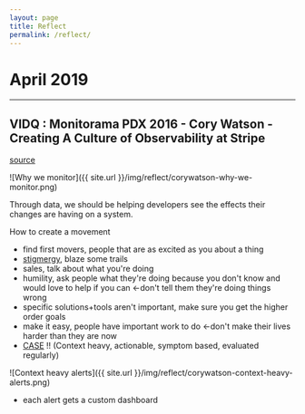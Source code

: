 ```yaml
---
layout: page
title: Reflect
permalink: /reflect/
---
```


# April 2019

----

## VIDQ : Monitorama PDX 2016 - Cory Watson - Creating A Culture of Observability at Stripe

[source](https://vimeo.com/173610034)

![Why we monitor]({{ site.url }}/img/reflect/corywatson-why-we-monitor.png)

Through data, we should be helping developers see the effects their changes are having on a system.

How to create a movement
- find first movers, people that are as excited as you about a thing
- [stigmergy](https://en.wikipedia.org/wiki/Stigmergy), blaze some trails
- sales, talk about what you're doing
- humility, ask people what they're doing because you don't know and would love to help if you can <-don't tell them they're doing things wrong
- specific solutions+tools aren't important, make sure you get the higher order goals
- make it easy, people have important work to do <-don't make their lives harder than they are now
- [CASE](http://onemogin.com/monitoring/case-method-better-monitoring-for-humans.html) !! (Context heavy, actionable, symptom based, evaluated regularly)

![Context heavy alerts]({{ site.url }}/img/reflect/corywatson-context-heavy-alerts.png)

- each alert gets a custom dashboard